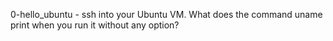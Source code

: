 0-hello_ubuntu - ssh into your Ubuntu VM. What does the command uname print when you run it without any option?
